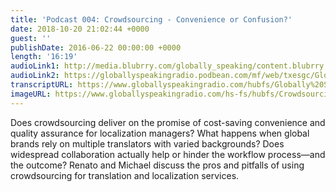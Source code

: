 ```yaml
---
title: 'Podcast 004: Crowdsourcing - Convenience or Confusion?'
date: 2018-10-20 21:02:44 +0000
guest: ''
publishDate: 2016-06-22 00:00:00 +0000
length: '16:19'
audioLink1: http://media.blubrry.com/globally_speaking/content.blubrry.com/globally_speaking/Globally_Speaking_Crowdsourcing.mp3
audioLink2: https://globallyspeakingradio.podbean.com/mf/web/txesgc/Globally_Speaking_004-Crowdsourcing.mp3
transcriptURL: https://www.globallyspeakingradio.com/hubfs/Globally%20Speaking%20Episode%20Transcripts/Globally_Speaking-Podcast_004_Transcript.docx
imageURL: https://www.globallyspeakingradio.com/hs-fs/hubfs/Crowdsourcing.jpg
---
```

Does crowdsourcing deliver on the promise of cost-saving convenience and quality assurance for localization managers? What happens when global brands rely on multiple translators with varied backgrounds? Does widespread collaboration actually help or hinder the workflow process—and the outcome? Renato and Michael discuss the pros and pitfalls of using crowdsourcing for translation and localization services.
